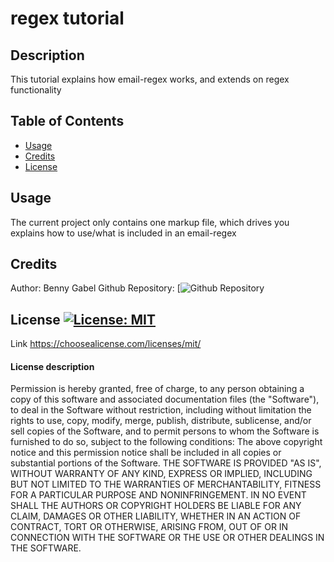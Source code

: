 # regex tutorial

## Description
  This tutorial explains how email-regex works, and extends on regex functionality
  
## Table of Contents
- [Usage](#usage)
- [Credits](#credits)
- [License](#license)


## Usage
The current project only contains one markup file, which drives you explains how to use/what is included in an email-regex 


## Credits
Author: Benny Gabel
Github Repository:  [![Github Repository](https://github.com/BennyGabel/regex-tutorial)


## License  [![License: MIT](https://img.shields.io/badge/License-MIT-yellow.svg)](https://opensource.org/licenses/MIT)
Link https://choosealicense.com/licenses/mit/


#### License description
Permission is hereby granted, free of charge, to any person obtaining a copy of this software and associated documentation files (the "Software"), to deal in the Software without restriction, including without limitation the rights to use, copy, modify, merge, publish, distribute, sublicense, and/or sell copies of the Software, and to permit persons to whom the Software is furnished to do so, subject to the following conditions: The above copyright notice and this permission notice shall be included in all copies or substantial portions of the Software. THE SOFTWARE IS PROVIDED "AS IS", WITHOUT WARRANTY OF ANY KIND, EXPRESS OR IMPLIED, INCLUDING BUT NOT LIMITED TO THE WARRANTIES OF MERCHANTABILITY, FITNESS FOR A PARTICULAR PURPOSE AND NONINFRINGEMENT. IN NO EVENT SHALL THE AUTHORS OR COPYRIGHT HOLDERS BE LIABLE FOR ANY CLAIM, DAMAGES OR OTHER LIABILITY, WHETHER IN AN ACTION OF CONTRACT, TORT OR OTHERWISE, ARISING FROM, OUT OF OR IN CONNECTION WITH THE SOFTWARE OR THE USE OR OTHER DEALINGS IN THE SOFTWARE.

